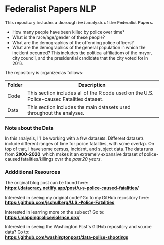 # Federalist Papers NLP 
This repository includes a thorough text analysis of the Federalist Papers.  

- How many people have been killed by police over time?
- What is the race/age/gender of these people?
- What are the demographics of the offending police officers?
- What are the demographics of the general population in which the incident   occurred? This includes the political affiliations of the mayor, city council, and the presidential candidate that the city voted for in 2016.
  
The repository is organized as follows:  

| Folder | Description |
| --- | --- |
| Code | This section includes all of the R code used on the U.S. Police-caused Fatalities dataset. |
| Data | This section includes the main datasets used throughout the analyses. |


### Note about the Data  
In this analysis, I'll be working with a few datasets. Different datasets include different ranges of time for police fatalities, with some overlap. On top of that, I have some census, incident, and subject data. The data runs from **2000-2020**, which makes it an extremely expansive dataset of police-caused fatalities/killings over the *past 20 years*.  

### Addditional Resources  
The original blog post can be found here:  
**https://datacracy.netlify.app/post/u-s-police-caused-fatalities/**  

Interested in seeing my original code? Go to my GitHub repository here:  
**https://github.com/jschulberg/U.S.-Police-Fatalities**  

Interested in learning more on the subject? Go to:  
**https://mappingpoliceviolence.org/**  

Interested in seeing the Washington Post's GitHub repository and source data? Go to:  
**https://github.com/washingtonpost/data-police-shootings**   

